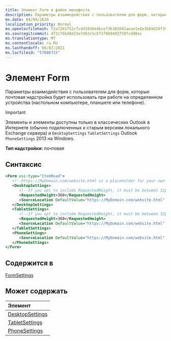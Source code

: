 ```yaml
---
title: Элемент Form в файле манифеста
description: Параметры взаимодействия с пользователем для форм, которые почтовая надстройка будет использовать при работе на определенном устройства (настольном компьютере, планшете или телефоне).
ms.date: 04/09/2020
localization_priority: Normal
ms.openlocfilehash: f2a7265752cfcdd1030e4bcef36381692aeae1e8e1bb9d20f393c495f6beb48f
ms.sourcegitcommit: 4f2c76b48d15e7d03c5c5f1f809493758fcd88ec
ms.translationtype: MT
ms.contentlocale: ru-RU
ms.lasthandoff: 08/07/2021
ms.locfileid: "57086715"
---
```

# <a name="form-element"></a>Элемент Form

Параметры взаимодействия с пользователем для форм, которые почтовая надстройка будет использовать при работе на определенном устройства (настольном компьютере, планшете или телефоне).

> [!IMPORTANT]
> Элементы и элементы доступны только в классических Outlook в Интернете (обычно подключенных к старым версиям локального Exchange сервера) и `DesktopSettings` `TabletSettings` Outlook `PhoneSettings` 2013 на Windows.

**Тип надстройки:** почтовая

## <a name="syntax"></a>Синтаксис

```XML
<Form xsi:type="ItemRead">
   <!--https://MyDomain.com/website.html is a placeholder for your own add-in website.-->
   <DesktopSettings>
      <!--If you opt to include RequestedHeight, it must be between 32px to 450px, inclusive.-->
      <RequestedHeight>360</RequestedHeight>
      <SourceLocation DefaultValue="https://MyDomain.com/website.html" />
   </DesktopSettings>
   <TabletSettings>
      <!--If you opt to include RequestedHeight, it must be between 32px to 450px, inclusive.-->
      <RequestedHeight>360</RequestedHeight>
      <SourceLocation DefaultValue="https://MyDomain.com/website.html" />
   </TabletSettings>
   <PhoneSettings>
      <SourceLocation DefaultValue="https://MyDomain.com/website.html" />
   </PhoneSettings>
</Form>
```

## <a name="contained-in"></a>Содержится в

[FormSettings](formsettings.md)


## <a name="can-contain"></a>Может содержать

|**Элемент**|
|:-----|
|[DesktopSettings](desktopsettings.md)|
|[TabletSettings](tabletsettings.md)|
|[PhoneSettings](phonesettings.md)|
